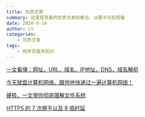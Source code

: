 ```yaml
---
title: 优质文章
summary: 这里是我看的优秀文章的集合，以便于日后观看
date: 2020-4-14
author: LY
categories:
    - 优质文章
tags:
    - 程序员基本知识
---
```


[一文看懂：网址，URL，域名，IP地址，DNS，域名解析](https://mp.weixin.qq.com/s/lMCT0QIOqUSuNPw8ftxjYw)

[今天就盘计算机网络，跟帅地快速过一遍计算机网络！](https://mp.weixin.qq.com/s/cBiIEw5UXaXOgs9BydXjEQ)

[硬核，一文带你彻底理解文件系统](https://mp.weixin.qq.com/s/fQzwC_iA0gI8EgmfI-BLpg)

[HTTPS 的 7 次握手以及 9 倍时延](https://mp.weixin.qq.com/s/FyeCch2gMZTcklJBhQjk4A)